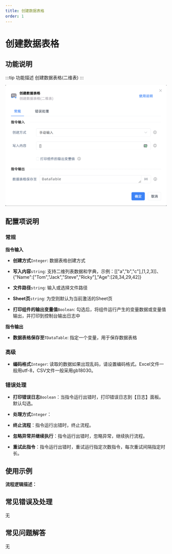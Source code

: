 ```yaml
---
title: 创建数据表格
order: 1
---
```


# 创建数据表格

## 功能说明

:::tip 功能描述
创建数据表格(二维表)
:::

![创建数据表格](../../../assets/创建数据表格_command.png)

## 配置项说明

### 常规

**指令输入**

- **创建方式**`Integer`: 数据表格创建方式

- **写入内容**`string`: 支持二维列表数据和字典，示例：[["a","b","c"],[1,2,3]]、{"Name":["Tom","Jack","Steve","Ricky"],"Age":[28,34,29,42]}

- **文件路径**`string`: 输入或选择文件路径

- **Sheet页**`string`: 为空则默认为当前激活的Sheet页

- **打印组件的输出变量值**`Boolean`: 勾选后，将组件运行产生的变量数据或变量值输出，并打印到控制台输出日志中


**指令输出**

- **数据表格保存至**`TDataTable`: 指定一个变量，用于保存数据表格

### 高级

- **编码格式**`Integer`: 读取的数据如果出现乱码，请设置编码格式。Excel文件一般用utf-8，CSV文件一般采用gb18030。

### 错误处理

- **打印错误日志**`Boolean`：当指令运行出错时，打印错误日志到【日志】面板。默认勾选。

- **处理方式**`Integer`：

 - **终止流程**：指令运行出错时，终止流程。

 - **忽略异常并继续执行**：指令运行出错时，忽略异常，继续执行流程。

 - **重试此指令**：指令运行出错时，重试运行指定次数指令，每次重试间隔指定时长。

## 使用示例

**流程逻辑描述：** 

## 常见错误及处理

无

## 常见问题解答

无

